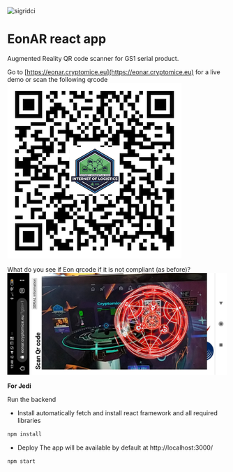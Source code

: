 ![sigridci](https://github.com/OdysseyMomentum/Cryptomice-EonAR/workflows/sigridci/badge.svg)

# EonAR react app

Augmented Reality QR code scanner for GS1 serial product.

Go to 
[https://eonar.cryptomice.eu](https://eonar.cryptomice.eu) for a live demo or scan the following qrcode
![qrcode](https://raw.githubusercontent.com/OdysseyMomentum/Cryptomice-EonAR/main/public/qr-code.png )

What do you see if Eon qrcode if it is not compliant (as before)?
![qrcode](https://raw.githubusercontent.com/OdysseyMomentum/Cryptomice-EonAR/main/public/Em3NtRhXYAAiKfQ.jpeg)

**For Jedi** 

Run the backend
- Install
automatically fetch and install react framework and all required libraries
```bash
npm install
```
- Deploy
The app will be available by default at http://localhost:3000/

```bash
npm start
```
